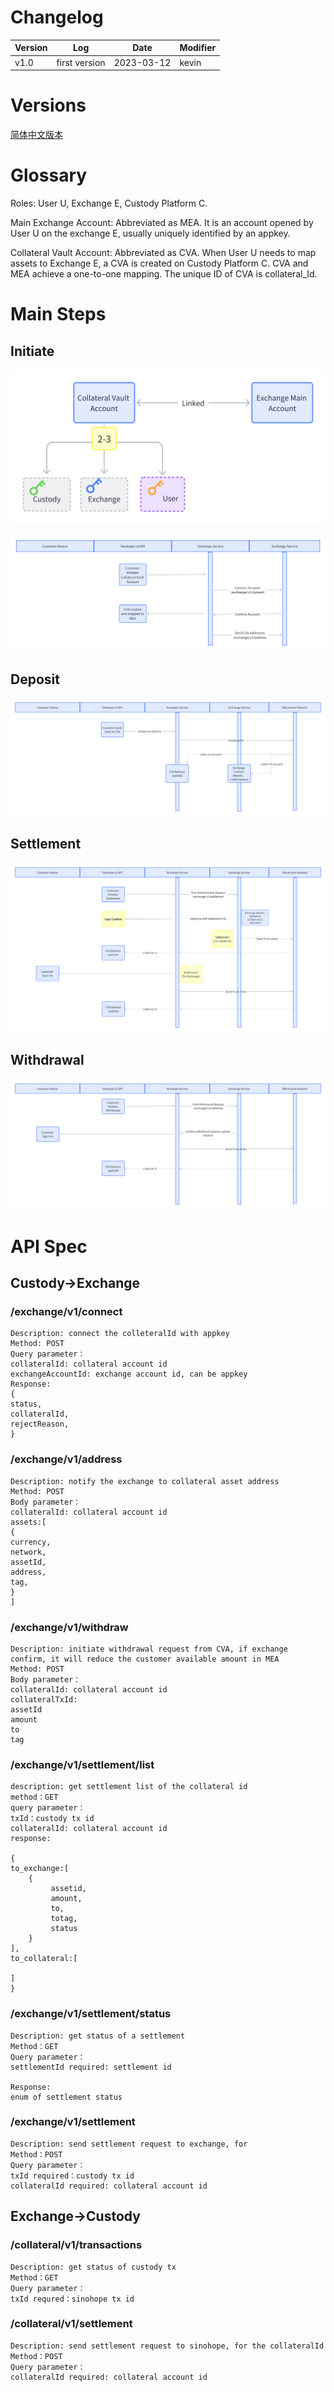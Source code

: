 # Changelog

| Version | Log           | Date       | Modifier |
| ---- | ------------- | ---------- | ------ |
| v1.0 | first version | 2023-03-12 | kevin  |



# Versions
[简体中文版本](./README_ZH.md)



# Glossary


Roles: User U, Exchange E, Custody Platform C.

Main Exchange Account: Abbreviated as MEA. It is an account opened by User U on the exchange E, usually uniquely identified by an appkey.

Collateral Vault Account: Abbreviated as CVA. When User U needs to map assets to Exchange E, a CVA is created on Custody Platform C. CVA and MEA achieve a one-to-one mapping. The unique ID of CVA is collateral_Id.



# Main Steps

## Initiate

![](./images/setup_cva_share.png)

![](./images/setup_seq.png)

## Deposit

![](./images/deposit.png)

## Settlement

![](./images/settlement.png)

## Withdrawal

![](./images/withdraw.png)

# API  Spec

## Custody->Exchange

### /exchange/v1/connect

```
Description: connect the colleteralId with appkey
Method: POST
Query parameter：
collateralId: collateral account id
exchangeAccountId: exchange account id, can be appkey
Response:
{
status,
collateralId,
rejectReason,
}
```

### /exchange/v1/address

```
Description: notify the exchange to collateral asset address
Method: POST
Body parameter：
collateralId: collateral account id
assets:[
{
currency,
network,
assetId,
address,
tag,
}
]
```

### /exchange/v1/withdraw

```
Description: initiate withdrawal request from CVA, if exchange confirm, it will reduce the customer available amount in MEA
Method: POST
Body parameter：
collateralId: collateral account id
collateralTxId:
assetId
amount
to
tag
```

### /exchange/v1/settlement/list

```
description: get settlement list of the collateral id
method：GET
query parameter：
txId：custody tx id
collateralId: collateral account id
response:

{
to_exchange:[
    {
         assetid,
         amount,
         to,
         totag,
         status   
    }
],
to_collateral:[

]
}
```

### /exchange/v1/settlement/status

```
Description: get status of a settlement
Method：GET
Query parameter：
settlementId required: settlement id

Response:
enum of settlement status
```

### /exchange/v1/settlement

```
Description: send settlement request to exchange, for
Method：POST
Query parameter：
txId required：custody tx id
collateralId required: collateral account id
```

## Exchange->Custody

### /collateral/v1/transactions

```
Description: get status of custody tx
Method：GET
Query parameter：
txId requred：sinohope tx id
```

### /collateral/v1/settlement

```
Description: send settlement request to sinohope, for the collateralId
Method：POST
Query parameter：
collateralId required: collateral account id
```
